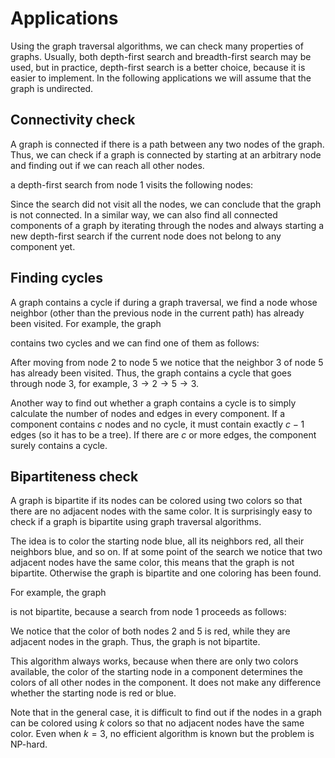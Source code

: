 #  Applications

Using the graph traversal algorithms,
we can check many properties of graphs.
Usually, both depth-first search and
breadth-first search may be used,
but in practice, depth-first search
is a better choice, because it is
easier to implement.
In the following applications we will
assume that the graph is undirected.

## Connectivity check

A graph is connected if there is a path
between any two nodes of the graph.
Thus, we can check if a graph is connected
by starting at an arbitrary node and
finding out if we can reach all other nodes.

<script type="text/tikz">
\begin{tikzpicture}
\node[draw, circle] (2) at (7,5) {2};
\node[draw, circle] (1) at (3,5) {1};
\node[draw, circle] (3) at (5,4) {3};
\node[draw, circle] (5) at (7,3) {5};
\node[draw, circle] (4) at (3,3) {4};

\path[draw,thick,-] (1) -- (3);
\path[draw,thick,-] (1) -- (4);
\path[draw,thick,-] (3) -- (4);
\path[draw,thick,-] (2) -- (5);
\end{tikzpicture}
</script>

a depth-first search from node $1$ visits
the following nodes:

<script type="text/tikz">
\begin{tikzpicture}
\node[draw, circle] (2) at (7,5) {2};
\node[draw, circle,fill=lightgray] (1) at (3,5) {1};
\node[draw, circle,fill=lightgray] (3) at (5,4) {3};
\node[draw, circle] (5) at (7,3) {5};
\node[draw, circle,fill=lightgray] (4) at (3,3) {4};

\path[draw,thick,-] (1) -- (3);
\path[draw,thick,-] (1) -- (4);
\path[draw,thick,-] (3) -- (4);
\path[draw,thick,-] (2) -- (5);

\path[draw=red,thick,->,line width=2pt] (1) -- (3);
\path[draw=red,thick,->,line width=2pt] (3) -- (4);

\end{tikzpicture}
</script>

Since the search did not visit all the nodes,
we can conclude that the graph is not connected.
In a similar way, we can also find all connected components
of a graph by iterating through the nodes and always
starting a new depth-first search if the current node
does not belong to any component yet.

## Finding cycles

A graph contains a cycle if during a graph traversal,
we find a node whose neighbor (other than the
previous node in the current path) has already been
visited.
For example, the graph

<script type="text/tikz">
\begin{tikzpicture}
\node[draw, circle] (2) at (7,5) {2};
\node[draw, circle] (1) at (3,5) {1};
\node[draw, circle] (3) at (5,4) {3};
\node[draw, circle] (5) at (7,3) {5};
\node[draw, circle] (4) at (3,3) {4};

\path[draw,thick,-] (1) -- (3);
\path[draw,thick,-] (1) -- (4);
\path[draw,thick,-] (3) -- (4);
\path[draw,thick,-] (2) -- (5);
\path[draw,thick,-] (2) -- (3);
\path[draw,thick,-] (3) -- (5);
\end{tikzpicture}
</script>

contains two cycles and we can find one
of them as follows:

<script type="text/tikz">
\begin{tikzpicture}
\node[draw, circle,fill=lightgray] (2) at (7,5) {2};
\node[draw, circle,fill=lightgray] (1) at (3,5) {1};
\node[draw, circle,fill=lightgray] (3) at (5,4) {3};
\node[draw, circle,fill=lightgray] (5) at (7,3) {5};
\node[draw, circle] (4) at (3,3) {4};

\path[draw,thick,-] (1) -- (3);
\path[draw,thick,-] (1) -- (4);
\path[draw,thick,-] (3) -- (4);
\path[draw,thick,-] (2) -- (5);
\path[draw,thick,-] (2) -- (3);
\path[draw,thick,-] (3) -- (5);

\path[draw=red,thick,->,line width=2pt] (1) -- (3);
\path[draw=red,thick,->,line width=2pt] (3) -- (2);
\path[draw=red,thick,->,line width=2pt] (2) -- (5);

\end{tikzpicture}
</script>

After moving from node 2 to node 5 we notice that
the neighbor 3 of node 5 has already been visited.
Thus, the graph contains a cycle that goes through node 3,
for example, $3 \rightarrow 2 \rightarrow 5 \rightarrow 3$.

Another way to find out whether a graph contains a cycle
is to simply calculate the number of nodes and edges
in every component.
If a component contains $c$ nodes and no cycle,
it must contain exactly $c-1$ edges
(so it has to be a tree).
If there are $c$ or more edges, the component
surely contains a cycle.

## Bipartiteness check

A graph is bipartite if its nodes can be colored
using two colors so that there are no adjacent
nodes with the same color.
It is surprisingly easy to check if a graph
is bipartite using graph traversal algorithms.

The idea is to color the starting node blue,
all its neighbors red, all their neighbors blue, and so on.
If at some point of the search we notice that
two adjacent nodes have the same color,
this means that the graph is not bipartite.
Otherwise the graph is bipartite and one coloring
has been found.

For example, the graph

<script type="text/tikz">
\begin{tikzpicture}
\node[draw, circle] (2) at (5,5) {2};
\node[draw, circle] (1) at (3,5) {1};
\node[draw, circle] (3) at (7,4) {3};
\node[draw, circle] (5) at (5,3) {5};
\node[draw, circle] (4) at (3,3) {4};

\path[draw,thick,-] (1) -- (2);
\path[draw,thick,-] (2) -- (5);
\path[draw,thick,-] (5) -- (4);
\path[draw,thick,-] (4) -- (1);
\path[draw,thick,-] (2) -- (3);
\path[draw,thick,-] (5) -- (3);
\end{tikzpicture}
</script>

is not bipartite, because a search from node 1
proceeds as follows:

<script type="text/tikz">
\begin{tikzpicture}
\node[draw, circle,fill=red!40] (2) at (5,5) {2};
\node[draw, circle,fill=blue!40] (1) at (3,5) {1};
\node[draw, circle,fill=blue!40] (3) at (7,4) {3};
\node[draw, circle,fill=red!40] (5) at (5,3) {5};
\node[draw, circle] (4) at (3,3) {4};

\path[draw,thick,-] (1) -- (2);
\path[draw,thick,-] (2) -- (5);
\path[draw,thick,-] (5) -- (4);
\path[draw,thick,-] (4) -- (1);
\path[draw,thick,-] (2) -- (3);
\path[draw,thick,-] (5) -- (3);

\path[draw=red,thick,->,line width=2pt] (1) -- (2);
\path[draw=red,thick,->,line width=2pt] (2) -- (3);
\path[draw=red,thick,->,line width=2pt] (3) -- (5);
\path[draw=red,thick,->,line width=2pt] (5) -- (2);
\end{tikzpicture}
</script>

We notice that the color of both nodes 2 and 5
is red, while they are adjacent nodes in the graph.
Thus, the graph is not bipartite.

This algorithm always works, because when there
are only two colors available,
the color of the starting node in a component
determines the colors of all other nodes in the component.
It does not make any difference whether the
starting node is red or blue.

Note that in the general case,
it is difficult to find out if the nodes
in a graph can be colored using $k$ colors
so that no adjacent nodes have the same color.
Even when $k=3$, no efficient algorithm is known
but the problem is NP-hard.
